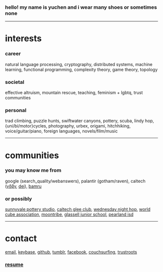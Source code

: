 ### hello! my name is yuchen and i wear many shoes or sometimes none

---

# interests

### career

natural language processing, cryptography, distributed systems, machine learning, functional programming, complexity theory, game theory, topology

### societal

effective altruism, mountain rescue, teaching, feminism + lgbtq, trust communities

### personal

trad climbing, puzzle hunts, swiftwater canyons, pottery, scuba, lindy hop, {uni/bi/motor}cycles, photography, urbex, origami, hitchhiking, voice/guitar/piano, foreign languages, novels/film/music

---

# communities

### you may know me from

google (search_quality/webanswers), palantir (gotham/raven), caltech ([&gamma;&delta;&beta;&gamma;](http://www.gdbg.org/), [dei](https://www.ucolick.org/~sla/dei/)), [bamru](http://bamru.org/)

### or possibly

[sunnyvale pottery studio](http://www.friendsofthesunnyvalepotterystudio.org/), [caltech glee club](http://www.music.caltech.edu/gleeclub/), [wednesday night hop](https://wednesdaynighthop.com/), [world cube association](https://www.worldcubeassociation.org/), [moontribe](https://www.moontribe.org/), [glassell junior school](https://www.mfah.org/visit/glassell-junior-school/), [pearland isd](https://www.pearlandisd.org/)

---

# contact

[email](https://pgp.mit.edu/pks/lookup?op=vindex&search=0xcf8d8eee47ba4d69), [keybase](https://keybase.io/lyc/), [github](https://github.com/yuchennil/), [tumblr](http://cocoaorca.com/), [facebook](https://www.facebook.com/yuchennil), [couchsurfing](https://www.couchsurfing.com/people/yuchennil), [trustroots](https://www.trustroots.org/profile/lyc)

### [resume](#TODO)
